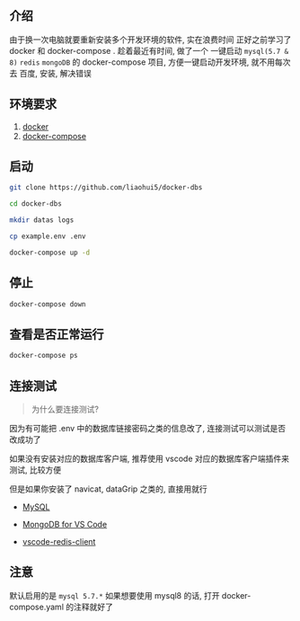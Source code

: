 ## 介绍

由于换一次电脑就要重新安装多个开发环境的软件, 实在浪费时间
正好之前学习了 docker 和 docker-compose . 趁着最近有时间,
做了一个 一键启动 `mysql(5.7 & 8)` `redis` `mongoDB` 的
docker-compose 项目, 方便一键启动开发环境, 就不用每次去
百度, 安装, 解决错误

## 环境要求

1. [docker](https://docs.docker.com/get-docker/)
2. [docker-compose](https://docs.docker.com/compose/install/)

## 启动

```bash
git clone https://github.com/liaohui5/docker-dbs

cd docker-dbs

mkdir datas logs

cp example.env .env

docker-compose up -d
```

## 停止

```bash
docker-compose down
```

## 查看是否正常运行

```bash
docker-compose ps
```

## 连接测试

> 为什么要连接测试?

因为有可能把 .env 中的数据库链接密码之类的信息改了, 连接测试可以测试是否改成功了

如果没有安装对应的数据库客户端, 推荐使用 vscode 对应的数据库客户端插件来测试, 比较方便

但是如果你安装了 navicat, dataGrip 之类的, 直接用就行

- [MySQL](https://marketplace.visualstudio.com/items?itemName=formulahendry.vscode-mysql)

- [MongoDB for VS Code](https://marketplace.visualstudio.com/items?itemName=mongodb.mongodb-vscode)

- [vscode-redis-client](https://marketplace.visualstudio.com/items?itemName=cweijan.vscode-redis-client)

## 注意

默认启用的是 `mysql 5.7.*` 如果想要使用 mysql8 的话, 打开 docker-compose.yaml 的注释就好了
